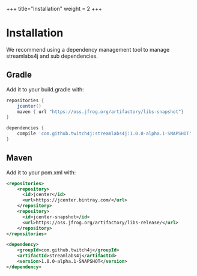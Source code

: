 +++
title="Installation"
weight = 2
+++

# Installation

We recommend using a dependency management tool to manage streamlabs4j and sub dependencies.

## Gradle
Add it to your build.gradle with:
```groovy
repositories {
    jcenter()
    maven { url "https://oss.jfrog.org/artifactory/libs-snapshot"}
}
```

```groovy
dependencies {
    compile 'com.github.twitch4j:streamlabs4j:1.0.0-alpha.1-SNAPSHOT'
}
```

## Maven
Add it to your pom.xml with:
```xml
<repositories>
    <repository>
      <id>jcenter</id>
      <url>https://jcenter.bintray.com/</url>
    </repository>
    <repository>
      <id>jcenter-snapshot</id>
      <url>https://oss.jfrog.org/artifactory/libs-release/</url>
    </repository>
</repositories>
```

```xml
<dependency>
    <groupId>com.github.twitch4j</groupId>
    <artifactId>streamlabs4j</artifactId>
    <version>1.0.0-alpha.1-SNAPSHOT</version>
</dependency>
```
